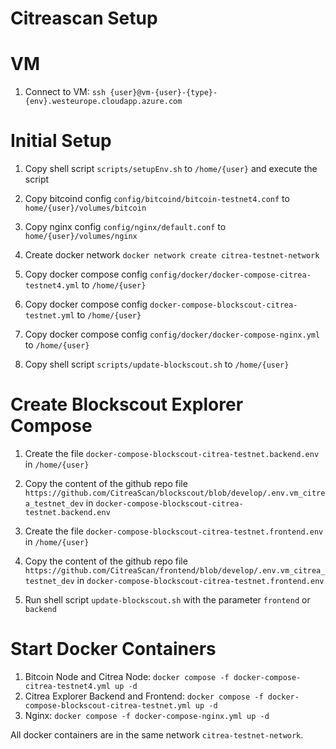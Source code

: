 # Citreascan Setup

# VM

1. Connect to VM: `ssh {user}@vm-{user}-{type}-{env}.westeurope.cloudapp.azure.com`

# Initial Setup

1. Copy shell script `scripts/setupEnv.sh` to `/home/{user}` and execute the script

1. Copy bitcoind config `config/bitcoind/bitcoin-testnet4.conf` to `home/{user}/volumes/bitcoin`
1. Copy nginx config `config/nginx/default.conf` to `home/{user}/volumes/nginx`

1. Create docker network `docker network create citrea-testnet-network`

1. Copy docker compose config `config/docker/docker-compose-citrea-testnet4.yml` to `/home/{user}`
1. Copy docker compose config `docker-compose-blockscout-citrea-testnet.yml` to `/home/{user}`
1. Copy docker compose config `config/docker/docker-compose-nginx.yml` to `/home/{user}`
1. Copy shell script `scripts/update-blockscout.sh` to `/home/{user}`

# Create Blockscout Explorer Compose

1. Create the file `docker-compose-blockscout-citrea-testnet.backend.env` in `/home/{user}`
1. Copy the content of the github repo file `https://github.com/CitreaScan/blockscout/blob/develop/.env.vm_citrea_testnet_dev` in `docker-compose-blockscout-citrea-testnet.backend.env`

1. Create the file `docker-compose-blockscout-citrea-testnet.frontend.env` in `/home/{user}`
1. Copy the content of the github repo file `https://github.com/CitreaScan/frontend/blob/develop/.env.vm_citrea_testnet_dev` in `docker-compose-blockscout-citrea-testnet.frontend.env`

1. Run shell script `update-blockscout.sh` with the parameter `frontend` or `backend`

# Start Docker Containers

1. Bitcoin Node and Citrea Node: `docker compose -f docker-compose-citrea-testnet4.yml up -d`
1. Citrea Explorer Backend and Frontend: `docker compose -f docker-compose-blockscout-citrea-testnet.yml up -d`
1. Nginx: `docker compose -f docker-compose-nginx.yml up -d`

All docker containers are in the same network `citrea-testnet-network`.
